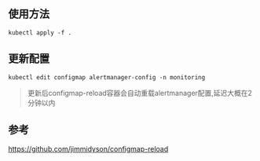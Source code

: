 ## 使用方法
```
kubectl apply -f .
```

## 更新配置
```
kubectl edit configmap alertmanager-config -n monitoring
```
> 更新后configmap-reload容器会自动重载alertmanager配置,延迟大概在2分钟以内

## 参考
https://github.com/jimmidyson/configmap-reload
